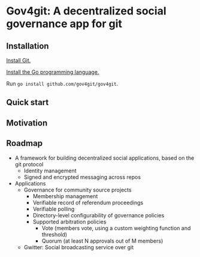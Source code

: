 # Gov4git: A decentralized social governance app for git

## Installation

[Install Git.](https://git-scm.com/book/en/v2/Getting-Started-Installing-Git)

[Install the Go programming language.](https://go.dev/doc/install)

Run `go install github.com/gov4git/gov4git`.

## Quick start

## Motivation

## Roadmap

- A framework for building decentralized social applications, based on the git protocol
  - Identity management
  - Signed and encrypted messaging across repos
- Applications
  - Governance for community source projects
    - Membership management
    - Verifiable record of referendum proceedings
    - Verifiable polling
    - Directory-level configurability of governance policies
    - Supported arbitration policies
      - Vote (members vote, using a custom weighting function and threshold)
      - Quorum (at least N approvals out of M members)
  - Gwitter: Social broadcasting service over git
